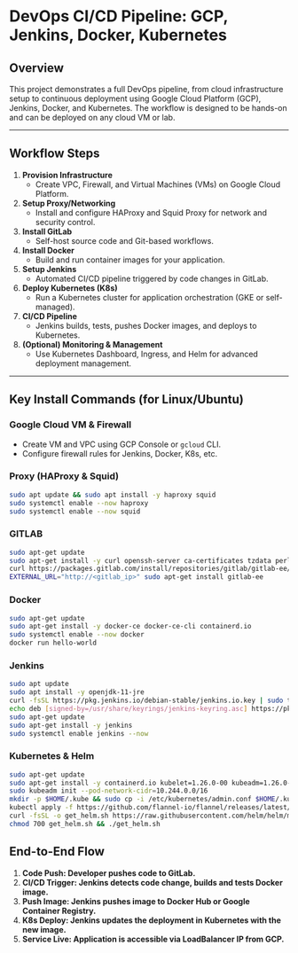 # DevOps CI/CD Pipeline: GCP, Jenkins, Docker, Kubernetes

## Overview
This project demonstrates a full DevOps pipeline, from cloud infrastructure setup to continuous deployment using Google Cloud Platform (GCP), Jenkins, Docker, and Kubernetes. The workflow is designed to be hands-on and can be deployed on any cloud VM or lab.

---

## Workflow Steps

1. **Provision Infrastructure**  
   - Create VPC, Firewall, and Virtual Machines (VMs) on Google Cloud Platform.
2. **Setup Proxy/Networking**  
   - Install and configure HAProxy and Squid Proxy for network and security control.
3. **Install GitLab**  
   - Self-host source code and Git-based workflows.
4. **Install Docker**  
   - Build and run container images for your application.
5. **Setup Jenkins**  
   - Automated CI/CD pipeline triggered by code changes in GitLab.
6. **Deploy Kubernetes (K8s)**  
   - Run a Kubernetes cluster for application orchestration (GKE or self-managed).
7. **CI/CD Pipeline**  
   - Jenkins builds, tests, pushes Docker images, and deploys to Kubernetes.
8. **(Optional) Monitoring & Management**  
   - Use Kubernetes Dashboard, Ingress, and Helm for advanced deployment management.

---

## Key Install Commands (for Linux/Ubuntu)

### Google Cloud VM & Firewall
- Create VM and VPC using GCP Console or `gcloud` CLI.
- Configure firewall rules for Jenkins, Docker, K8s, etc.

### Proxy (HAProxy & Squid)
```bash
sudo apt update && sudo apt install -y haproxy squid
sudo systemctl enable --now haproxy
sudo systemctl enable --now squid
```

### GITLAB
```bash
sudo apt-get update
sudo apt-get install -y curl openssh-server ca-certificates tzdata perl postfix
curl https://packages.gitlab.com/install/repositories/gitlab/gitlab-ee/script.deb.sh | sudo bash
EXTERNAL_URL="http://<gitlab_ip>" sudo apt-get install gitlab-ee
```

### Docker
```bash
sudo apt-get update
sudo apt-get install -y docker-ce docker-ce-cli containerd.io
sudo systemctl enable --now docker
docker run hello-world
```

### Jenkins
```bash
sudo apt update
sudo apt install -y openjdk-11-jre
curl -fsSL https://pkg.jenkins.io/debian-stable/jenkins.io.key | sudo tee /usr/share/keyrings/jenkins-keyring.asc > /dev/null
echo deb [signed-by=/usr/share/keyrings/jenkins-keyring.asc] https://pkg.jenkins.io/debian-stable binary/ | sudo tee /etc/apt/sources.list.d/jenkins.list > /dev/null
sudo apt-get update
sudo apt-get install -y jenkins
sudo systemctl enable jenkins --now
```

### Kubernetes & Helm
```bash
sudo apt-get update
sudo apt-get install -y containerd.io kubelet=1.26.0-00 kubeadm=1.26.0-00 kubectl=1.26.0-00
sudo kubeadm init --pod-network-cidr=10.244.0.0/16
mkdir -p $HOME/.kube && sudo cp -i /etc/kubernetes/admin.conf $HOME/.kube/config
kubectl apply -f https://github.com/flannel-io/flannel/releases/latest/download/kube-flannel.yml
curl -fsSL -o get_helm.sh https://raw.githubusercontent.com/helm/helm/main/scripts/get-helm-3
chmod 700 get_helm.sh && ./get_helm.sh

```

## End-to-End Flow

1. **Code Push: Developer pushes code to GitLab.**  
2. **CI/CD Trigger: Jenkins detects code change, builds and tests Docker image.**  
3. **Push Image: Jenkins pushes image to Docker Hub or Google Container Registry.**  
4. **K8s Deploy: Jenkins updates the deployment in Kubernetes with the new image.**  
5. **Service Live: Application is accessible via LoadBalancer IP from GCP.**  